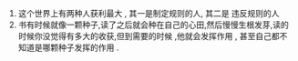 1. 这个世界上有两种人获利最大 , 其一是制定规则的人, 其二是 违反规则的人
2. 书有时候就像一颗种子,读了之后就会种在自己的心田,然后慢慢生根发芽,读的时候你没觉得有多大的收获,但到需要的时候 ,他就会发挥作用 , 甚至自己都不知道是哪颗种子发挥的作用 .
